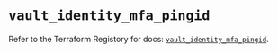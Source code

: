 # `vault_identity_mfa_pingid`

Refer to the Terraform Registory for docs: [`vault_identity_mfa_pingid`](https://registry.terraform.io/providers/hashicorp/vault/3.15.2/docs/resources/identity_mfa_pingid).
